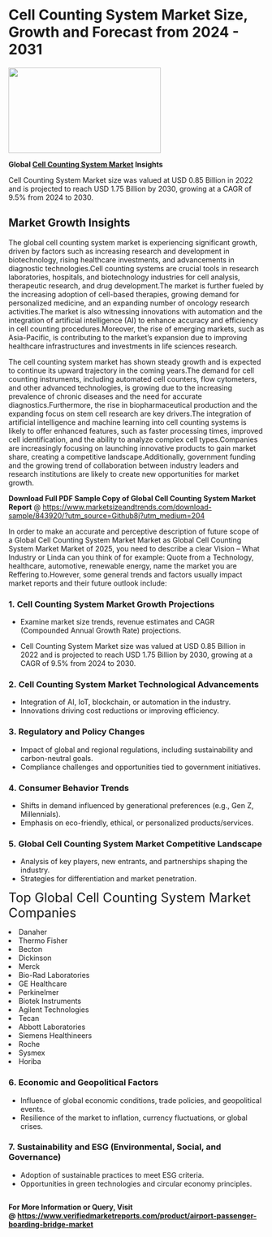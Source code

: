 <H1>Cell Counting System Market Size, Growth and Forecast from 2024 - 2031</H1><img class="aligncenter size-medium wp-image-584254" src="https://thirdeyenews.in/wp-content/uploads/2024/09/Global-Market-Research-300x168.jpeg" alt="" width="300" height="168" /><p><strong>Global&nbsp;<a href="https://www.marketsizeandtrends.com/download-sample/843920/?utm_source=Github8j?utm_medium=204">Cell Counting System Market</a> Insights</strong></p><p>Cell Counting System Market size was valued at USD 0.85 Billion in 2022 and is projected to reach USD 1.75 Billion by 2030, growing at a CAGR of 9.5% from 2024 to 2030.</p><p><h2>Market Growth Insights</h2> <p>The global cell counting system market is experiencing significant growth, driven by factors such as increasing research and development in biotechnology, rising healthcare investments, and advancements in diagnostic technologies.Cell counting systems are crucial tools in research laboratories, hospitals, and biotechnology industries for cell analysis, therapeutic research, and drug development.The market is further fueled by the increasing adoption of cell-based therapies, growing demand for personalized medicine, and an expanding number of oncology research activities.The market is also witnessing innovations with automation and the integration of artificial intelligence (AI) to enhance accuracy and efficiency in cell counting procedures.Moreover, the rise of emerging markets, such as Asia-Pacific, is contributing to the market’s expansion due to improving healthcare infrastructures and investments in life sciences research.</p> <p>The cell counting system market has shown steady growth and is expected to continue its upward trajectory in the coming years.The demand for cell counting instruments, including automated cell counters, flow cytometers, and other advanced technologies, is growing due to the increasing prevalence of chronic diseases and the need for accurate diagnostics.Furthermore, the rise in biopharmaceutical production and the expanding focus on stem cell research are key drivers.The integration of artificial intelligence and machine learning into cell counting systems is likely to offer enhanced features, such as faster processing times, improved cell identification, and the ability to analyze complex cell types.Companies are increasingly focusing on launching innovative products to gain market share, creating a competitive landscape.Additionally, government funding and the growing trend of collaboration between industry leaders and research institutions are likely to create new opportunities for market growth.<p><span class=""><strong>Download Full PDF Sample Copy of Global Cell Counting System Market Report</strong> @ <a href="https://www.marketsizeandtrends.com/download-sample/843920/?utm_source=Github8j?utm_medium=204" target="_blank">https://www.marketsizeandtrends.com/download-sample/843920/?utm_source=Github8j?utm_medium=204</a></span></p><p>In order to make an accurate and perceptive description of future scope of a Global&nbsp;Cell Counting System Market Market as Global&nbsp;Cell Counting System Market Market of 2025, you need to describe a clear Vision &ndash; What Industry or Linda can you think of for example: Quote from a Technology, healthcare, automotive, renewable energy, name the market you are Reffering to.However, some general trends and factors usually impact market reports and their future outlook include:</p><h3>1.&nbsp;<strong>Cell Counting System Market Growth Projections</strong></h3><ul><li>Examine market size trends, revenue estimates and CAGR (Compounded Annual Growth Rate) projections.</li><li><p>Cell Counting System Market size was valued at USD 0.85 Billion in 2022 and is projected to reach USD 1.75 Billion by 2030, growing at a CAGR of 9.5% from 2024 to 2030.</p></li></ul><h3>2.&nbsp;<strong>Cell Counting System Market Technological Advancements</strong></h3><ul><li>Integration of AI, IoT, blockchain, or automation in the industry.</li><li>Innovations driving cost reductions or improving efficiency.</li></ul><h3>3.&nbsp;<strong>Regulatory and Policy Changes</strong></h3><ul><li>Impact of global and regional regulations, including sustainability and carbon-neutral goals.</li><li>Compliance challenges and opportunities tied to government initiatives.</li></ul><h3>4.&nbsp;<strong>Consumer Behavior Trends</strong></h3><ul><li>Shifts in demand influenced by generational preferences (e.g., Gen Z, Millennials).</li><li>Emphasis on eco-friendly, ethical, or personalized products/services.</li></ul><h3>5.&nbsp;<strong>Global Cell Counting System Market Competitive Landscape</strong></h3><ul><li>Analysis of key players, new entrants, and partnerships shaping the industry.</li><li>Strategies for differentiation and market penetration.</li></ul><p data-pm-slice="1 1 []"><span style="color: inherit; font-family: inherit; font-size: 25px;">Top Global Cell Counting System Market Companies</span></p><div class="" data-test-id=""><p><li>Danaher</li><li> Thermo Fisher</li><li> Becton</li><li> Dickinson</li><li> Merck</li><li> Bio-Rad Laboratories</li><li> GE Healthcare</li><li> Perkinelmer</li><li> Biotek Instruments</li><li> Agilent Technologies</li><li> Tecan</li><li> Abbott Laboratories</li><li> Siemens Healthineers</li><li> Roche</li><li> Sysmex</li><li> Horiba</li></p></div><h3>6.&nbsp;<strong>Economic and Geopolitical Factors</strong></h3><ul><li>Influence of global economic conditions, trade policies, and geopolitical events.</li><li>Resilience of the market to inflation, currency fluctuations, or global crises.</li></ul><h3>7.&nbsp;<strong>Sustainability and ESG (Environmental, Social, and Governance)</strong></h3><ul><li>Adoption of sustainable practices to meet ESG criteria.</li><li>Opportunities in green technologies and circular economy principles.</li></ul><h2><strong style="font-size: 14px;">For More Information or Query, Visit @&nbsp;</strong><a style="background-color: #ffffff; font-size: 14px;" href="https://www.marketsizeandtrends.com/report/cell-counting-system-market/" target="_blank">https://www.verifiedmarketreports.com/product/airport-passenger-boarding-bridge-market</a></h2>